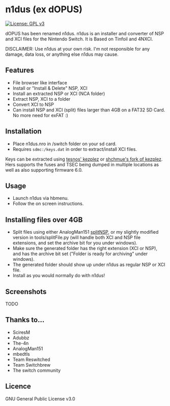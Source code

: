 # n1dus (ex dOPUS)
[![License: GPL v3](https://img.shields.io/badge/License-GPL%20v3-blue.svg)](https://www.gnu.org/licenses/gpl-3.0)

dOPUS has been renamed n1dus.
n1dus is an installer and converter of NSP and XCI files for the Nintendo Switch. It is Based on Tinfoil and 4NXCI. 

DISCLAIMER: Use n1dus at your own risk. I'm not responsible for any damage, data loss, or anything else n1dus may cause.

## Features
* File browser like interface
* Install or "Install & Delete" NSP, XCI
* Install an extracted NSP or XCI (NCA folder)
* Extract NSP, XCI to a folder
* Convert XCI to NSP
* Can install NSP and XCI (split) files larger than 4GB on a FAT32 SD Card. No more need for exFAT :)


## Installation
* Place n1dus.nro in /switch folder on your sd card.
* Requires `sdmc:/keys.dat` in order to extract/install XCI files. 

Keys can be extracted using [tesnos' kezplez](https://github.com/tesnos/kezplez-nx/tree/v1.0) or [shchmue's fork of kezplez](https://github.com/shchmue/kezplez-nx/releases). Hers supports the fuses and TSEC being dumped in multiple locations as well as also supporting firmware 6.0.


## Usage
* Launch n1dus via hbmenu.
* Follow the on screen instructions.


## Installing files over 4GB
* Split files using either AnalogMan151 [splitNSP](https://github.com/AnalogMan151/splitNSP), or my slightly modified version in tools/splitFile.py (will handle both XCI and NSP file extensions, and set the archive bit for you under windows). 
* Make sure the generated folder has the right extension (XCI or NSP), and has the archive bit set ("Folder is ready for archiving" under windows). 
* The generated folder should show up under n1dus as regular NSP or XCI file.
* Install as you would normally do with n1dus!


## Screenshots
TODO

## Thanks to...
* SciresM
* Adubbz
* The-4n
* AnalogMan151
* mbedtls
* Team Reswitched
* Team Switchbrew
* The switch community

## Licence
GNU General Public License v3.0
